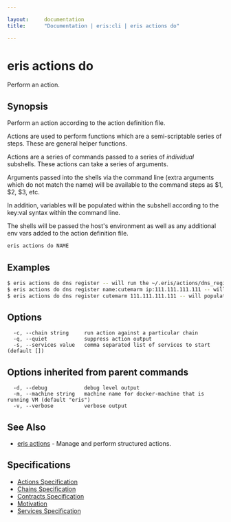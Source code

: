 ```yaml
---

layout:     documentation
title:      "Documentation | eris:cli | eris actions do"

---
```


# eris actions do

Perform an action.

## Synopsis

Perform an action according to the action definition file.

Actions are used to perform functions which are a
semi-scriptable series of steps. These are general
helper functions.

Actions are a series of commands passed to a series of
*individual* subshells. These actions can take a series
of arguments.

Arguments passed into the shells via the command line
(extra arguments which do not match the name) will be
available to the command steps as $1, $2, $3, etc.

In addition, variables will be populated within the
subshell according to the key:val syntax within the
command line.

The shells will be passed the host's environment as
well as any additional env vars added to the action
definition file.

```bash
eris actions do NAME
```

## Examples

```bash
$ eris actions do dns register -- will run the ~/.eris/actions/dns_register action def file
$ eris actions do dns register name:cutemarm ip:111.111.111.111 -- will populate $name and $ip
$ eris actions do dns register cutemarm 111.111.111.111 -- will populate $1 and $2
```

## Options

```
  -c, --chain string     run action against a particular chain
  -q, --quiet            suppress action output
  -s, --services value   comma separated list of services to start (default [])
```

## Options inherited from parent commands

```
  -d, --debug            debug level output
  -m, --machine string   machine name for docker-machine that is running VM (default "eris")
  -v, --verbose          verbose output
```

## See Also

* [eris actions](https://docs.erisindustries.com/documentation/eris-cli/0.11.3/eris_actions/)	 - Manage and perform structured actions.

## Specifications

* [Actions Specification](https://docs.erisindustries.com/documentation/eris-cli/0.11.3/actions_specification/)
* [Chains Specification](https://docs.erisindustries.com/documentation/eris-cli/0.11.3/chains_specification/)
* [Contracts Specification](https://docs.erisindustries.com/documentation/eris-cli/0.11.3/contracts_specification/)
* [Motivation](https://docs.erisindustries.com/documentation/eris-cli/0.11.3/motivation/)
* [Services Specification](https://docs.erisindustries.com/documentation/eris-cli/0.11.3/services_specification/)

